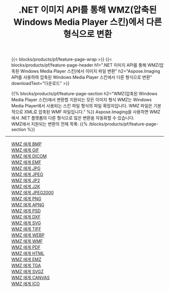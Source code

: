 ﻿---
title: .NET 이미지 API를 통해 WMZ(압축된 Windows Media Player 스킨)에서 다른 형식으로 변환 
weight: 3920
url: /ko/net/conversion/from/wmz 
lang: ko
langdirlevel: 2
locales: zh-hans,ja,it,ru,de,es,fr,nl,id,lt,pl,pt,vi,tr,ko,zh-hant,ar,hi,th,sv,cs,uk,he
description: Aspose.Imaging을 사용하면 WMZ(압축된 Windows Media Player 스킨) 에서 다른 형식으로 쉽게 변환할 수 있습니다.
---

{{< blocks/products/pf/feature-page-wrap >}}
{{< blocks/products/pf/feature-page-header h1=".NET 이미지 API를 통해 WMZ(압축된 Windows Media Player 스킨)에서 이미지 파일 변환" h2="Aspose.Imaging API를 사용하여 압축된 Windows Media Player 스킨에서 다른 형식으로 변환" downloadText="다운로드" >}}


{{% blocks/products/pf/feature-page-section  h2="WMZ(압축된 Windows Media Player 스킨)에서 변환할 지원되는 모든 이미지 형식 WMZ는 Windows Media Player에서 사용되는 스킨 파일 형식의 파일 확장자입니다. WMZ 파일은 기본적으로 XML로 압축된 WMF 파일입니다." %}}
Aspose.Imaging을 사용하면 WMZ에서 .NET 플랫폼의 다른 형식으로 많은 변환을 자동화할 수 있습니다.
<br/>
WMZ에서 지원되는 변환의 전체 목록:
{{% /blocks/products/pf/feature-page-section %}}
<div class="container-fluid productfamilypage bg-gray">
    <div class="convertypes bg-gray agp-content section">
        <div class="container">
		<hr style="margin-left:-20px;"/>
		<div class="row other-converters">
		    <div class='col-md-2 other-converter remove-lp remove-rp'><a href="/imaging/ko/net/conversion/wmz-to-bmp" >WMZ 에게 BMP</a></div><div class='col-md-2 other-converter remove-lp remove-rp'><a href="/imaging/ko/net/conversion/wmz-to-gif" >WMZ 에게 GIF</a></div><div class='col-md-2 other-converter remove-lp remove-rp'><a href="/imaging/ko/net/conversion/wmz-to-dicom" >WMZ 에게 DICOM</a></div><div class='col-md-2 other-converter remove-lp remove-rp'><a href="/imaging/ko/net/conversion/wmz-to-emf" >WMZ 에게 EMF</a></div><div class='col-md-2 other-converter remove-lp remove-rp'><a href="/imaging/ko/net/conversion/wmz-to-jpg" >WMZ 에게 JPG</a></div><div class='col-md-2 other-converter remove-lp remove-rp'><a href="/imaging/ko/net/conversion/wmz-to-jpeg" >WMZ 에게 JPEG</a></div><div class='col-md-2 other-converter remove-lp remove-rp'><a href="/imaging/ko/net/conversion/wmz-to-jp2" >WMZ 에게 JP2</a></div><div class='col-md-2 other-converter remove-lp remove-rp'><a href="/imaging/ko/net/conversion/wmz-to-j2k" >WMZ 에게 J2K</a></div><div class='col-md-2 other-converter remove-lp remove-rp'><a href="/imaging/ko/net/conversion/wmz-to-jpeg2000" >WMZ 에게 JPEG2000</a></div><div class='col-md-2 other-converter remove-lp remove-rp'><a href="/imaging/ko/net/conversion/wmz-to-png" >WMZ 에게 PNG</a></div><div class='col-md-2 other-converter remove-lp remove-rp'><a href="/imaging/ko/net/conversion/wmz-to-apng" >WMZ 에게 APNG</a></div><div class='col-md-2 other-converter remove-lp remove-rp'><a href="/imaging/ko/net/conversion/wmz-to-psd" >WMZ 에게 PSD</a></div><div class='col-md-2 other-converter remove-lp remove-rp'><a href="/imaging/ko/net/conversion/wmz-to-dxf" >WMZ 에게 DXF</a></div><div class='col-md-2 other-converter remove-lp remove-rp'><a href="/imaging/ko/net/conversion/wmz-to-svg" >WMZ 에게 SVG</a></div><div class='col-md-2 other-converter remove-lp remove-rp'><a href="/imaging/ko/net/conversion/wmz-to-tiff" >WMZ 에게 TIFF</a></div><div class='col-md-2 other-converter remove-lp remove-rp'><a href="/imaging/ko/net/conversion/wmz-to-webp" >WMZ 에게 WEBP</a></div><div class='col-md-2 other-converter remove-lp remove-rp'><a href="/imaging/ko/net/conversion/wmz-to-wmf" >WMZ 에게 WMF</a></div><div class='col-md-2 other-converter remove-lp remove-rp'><a href="/imaging/ko/net/conversion/wmz-to-pdf" >WMZ 에게 PDF</a></div><div class='col-md-2 other-converter remove-lp remove-rp'><a href="/imaging/ko/net/conversion/wmz-to-html" >WMZ 에게 HTML</a></div><div class='col-md-2 other-converter remove-lp remove-rp'><a href="/imaging/ko/net/conversion/wmz-to-emz" >WMZ 에게 EMZ</a></div><div class='col-md-2 other-converter remove-lp remove-rp'><a href="/imaging/ko/net/conversion/wmz-to-tga" >WMZ 에게 TGA</a></div><div class='col-md-2 other-converter remove-lp remove-rp'><a href="/imaging/ko/net/conversion/wmz-to-svgz" >WMZ 에게 SVGZ</a></div><div class='col-md-2 other-converter remove-lp remove-rp'><a href="/imaging/ko/net/conversion/wmz-to-canvas" >WMZ 에게 CANVAS</a></div><div class='col-md-2 other-converter remove-lp remove-rp'><a href="/imaging/ko/net/conversion/wmz-to-ico" >WMZ 에게 ICO</a></div>
                </div>
        </div>
    </div>
</div>
<br/>

